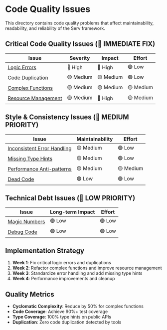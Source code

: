 # Code Quality Issues

This directory contains code quality problems that affect maintainability, readability, and reliability of the Serv framework.

## Critical Code Quality Issues (🔴 IMMEDIATE FIX)

| Issue | Severity | Impact | Effort |
|-------|----------|--------|--------|
| [Logic Errors](./01-logic-errors.md) | 🔴 High | 🔴 High | 🟢 Low |
| [Code Duplication](./02-code-duplication.md) | 🟡 Medium | 🟡 Medium | 🟢 Low |
| [Complex Functions](./03-complex-functions.md) | 🟡 Medium | 🟡 Medium | 🟡 Medium |
| [Resource Management](./04-resource-management.md) | 🟡 Medium | 🔴 High | 🟡 Medium |

## Style & Consistency Issues (📐 MEDIUM PRIORITY)

| Issue | Maintainability | Effort |
|-------|----------------|--------|
| [Inconsistent Error Handling](./05-inconsistent-error-handling.md) | 🟡 Medium | 🟢 Low |
| [Missing Type Hints](./06-missing-type-hints.md) | 🟡 Medium | 🟢 Low |
| [Performance Anti-patterns](./07-performance-antipatterns.md) | 🟡 Medium | 🟡 Medium |
| [Dead Code](./08-dead-code.md) | 🟢 Low | 🟢 Low |

## Technical Debt Issues (🔧 LOW PRIORITY)

| Issue | Long-term Impact | Effort |
|-------|-----------------|--------|
| [Magic Numbers](./09-magic-numbers.md) | 🟢 Low | 🟢 Low |
| [Debug Code](./10-debug-code.md) | 🟢 Low | 🟢 Low |

## Implementation Strategy

1. **Week 1**: Fix critical logic errors and duplications
2. **Week 2**: Refactor complex functions and improve resource management
3. **Week 3**: Standardize error handling and add missing type hints
4. **Week 4**: Performance improvements and cleanup

## Quality Metrics

- **Cyclomatic Complexity**: Reduce by 50% for complex functions
- **Code Coverage**: Achieve 90%+ test coverage
- **Type Coverage**: 100% type hints on public APIs
- **Duplication**: Zero code duplication detected by tools